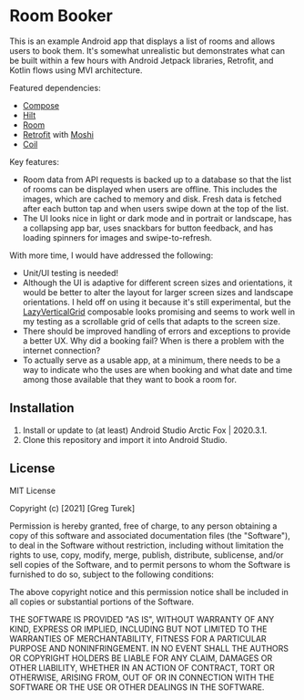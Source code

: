 # Room Booker

This is an example Android app that displays a list of rooms and allows users to book them. It's somewhat unrealistic but demonstrates what can be built within a few hours with Android Jetpack libraries, Retrofit, and Kotlin flows using MVI architecture. 

Featured dependencies:
- [Compose](https://developer.android.com/jetpack/compose)
- [Hilt](https://developer.android.com/jetpack/androidx/releases/hilt)
- [Room](https://developer.android.com/jetpack/androidx/releases/room) 
- [Retrofit](https://square.github.io/retrofit/) with [Moshi](https://github.com/square/moshi/)
- [Coil](https://github.com/coil-kt/coil)

Key features:
- Room data from API requests is backed up to a database so that the list of rooms can be displayed when users are offline. This includes the images, which are cached to memory and disk. Fresh data is fetched after each button tap and when users swipe down at the top of the list. 
- The UI looks nice in light or dark mode and in portrait or landscape, has a collapsing app bar, uses snackbars for button feedback, and has loading spinners for images and swipe-to-refresh.  

With more time, I would have addressed the following:
- Unit/UI testing is needed!
- Although the UI is adaptive for different screen sizes and orientations, it would be better to alter the layout for larger screen sizes and landscape orientations. I held off on using it because it's still experimental, but the [LazyVerticalGrid](https://developer.android.com/jetpack/compose/lists#grids) composable looks promising and seems to work well in my testing as a scrollable grid of cells that adapts to the screen size.
- There should be improved handling of errors and exceptions to provide a better UX. Why did a booking fail? When is there a problem with the internet connection?
- To actually serve as a usable app, at a minimum, there needs to be a way to indicate who the uses are when booking and what date and time among those available that they want to book a room for.   

## Installation

1. Install or update to (at least) Android Studio Arctic Fox | 2020.3.1.
2. Clone this repository and import it into Android Studio.

## License

MIT License

Copyright (c) [2021] [Greg Turek]

Permission is hereby granted, free of charge, to any person obtaining a copy
of this software and associated documentation files (the "Software"), to deal
in the Software without restriction, including without limitation the rights
to use, copy, modify, merge, publish, distribute, sublicense, and/or sell
copies of the Software, and to permit persons to whom the Software is
furnished to do so, subject to the following conditions:

The above copyright notice and this permission notice shall be included in all
copies or substantial portions of the Software.

THE SOFTWARE IS PROVIDED "AS IS", WITHOUT WARRANTY OF ANY KIND, EXPRESS OR
IMPLIED, INCLUDING BUT NOT LIMITED TO THE WARRANTIES OF MERCHANTABILITY,
FITNESS FOR A PARTICULAR PURPOSE AND NONINFRINGEMENT. IN NO EVENT SHALL THE
AUTHORS OR COPYRIGHT HOLDERS BE LIABLE FOR ANY CLAIM, DAMAGES OR OTHER
LIABILITY, WHETHER IN AN ACTION OF CONTRACT, TORT OR OTHERWISE, ARISING FROM,
OUT OF OR IN CONNECTION WITH THE SOFTWARE OR THE USE OR OTHER DEALINGS IN THE
SOFTWARE.

